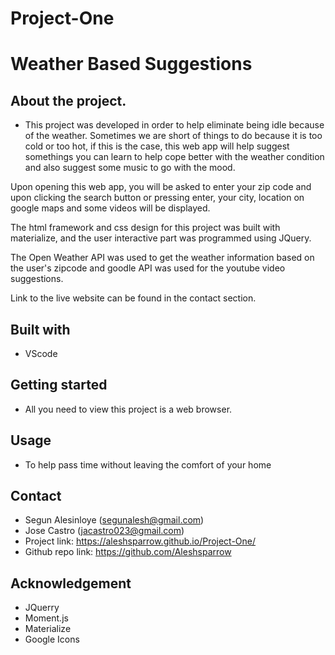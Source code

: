 # Project-One
# Weather Based Suggestions

## About the project.
* This project was developed in order to help eliminate being idle because of the weather. Sometimes we are short of things to do because it is too cold or too hot, if this is the case, this web app will help suggest somethings you can learn to help cope better with the weather condition and also suggest some music to go with the mood.

Upon opening this web app, you will be asked to enter your zip code and upon clicking the search button or pressing enter, your city, location on google maps and some videos will be displayed. 

The html framework and css design for this project was built with materialize, and the user interactive part was programmed using JQuery.

The Open Weather API was used to get the weather information based on the user's zipcode and goodle API was used for the youtube video suggestions.
 
Link to the live website can be found in the contact section.

## Built with
* VScode

## Getting started
* All you need to view this project is a web browser.

## Usage
* To help pass time without leaving the comfort of your home

## Contact
* Segun Alesinloye (segunalesh@gmail.com)
* Jose Castro (jacastro023@gmail.com)
* Project link: https://aleshsparrow.github.io/Project-One/
* Github repo link: https://github.com/Aleshsparrow

## Acknowledgement
* JQuerry
* Moment.js
* Materialize
* Google Icons
